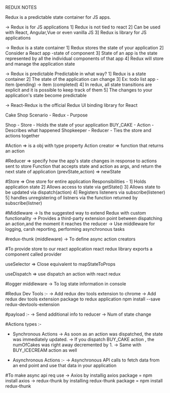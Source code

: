 REDUX NOTES

Redux is a predictable state container for JS apps.

-> Redux is for JS applications
1] Redux is not tied to react
2] Can be used with React, Angular,Vue or even vanilla JS
3] Redux is library for JS applications

-> Redux is a state container
1] Redux stores the state of your application
2] Consider a React app -state of component
3] State of an app is the state represented by all the individual components of that app
4] Redux will store and manage the application state

-> Redux is predictable
Predictable in what way?
1] Redux is a state container
2] The state of the application can change
3] Ex: todo list app - item (pending) -> item (completed)
4] In redux, all state transitions are explicit and it is possible to keep track of them
5] The changes to your application's state become predictable

-> React-Redux is the official Redux UI binding library for React

Cake Shop Scenario - Redux - Purpose

Shop - Store - Holds the state of your application
BUY_CAKE - Action - Describes what happened
Shopkeeper - Reducer - Ties the store and actions together

#Action => is a obj with type property
Action creator => function that returns an action

#Reducer => specify how the app's state changes in response to actions sent to store
Function that accepts state and action as args, and return the next state of application
(prevState,action) => newState

#Store => One store for entire application
Responsibilities -
1] Holds application state
2] Allows access to state via getState()
3] Allows state to be updated via dispatch(action)
4] Registers listeners via subscribe(listener)
5] handles unregistering of listners via the function returned by subscribe(listner)

#Middleware
-> Is the suggested way to extend Redux with custom functionality
-> Provides a third-party extension point between dispatching an action,and the moment it reaches the reducer
-> Use middleware for logging, carsh reporting, performing asynchronous tasks

#redux-thunk (middleware)
-> To define async action creators

#To provide store to our react application react redux library exports a component called provider

useSelector
=> Close equivalent to mapStateToProps

useDispatch
=> use dispatch an action with react redux

#logger middleware
-> To log state information in console

#Redux Dev Tools :-
-> Add redux dev tools extension to chrome
-> Add redux dev tools extension package to redux application
npm install --save redux-devtools-extension

#payload :-
-> Send additional info to reducer
-> Num of state change

#Actions types :-

- Synchronous Actions
  -> As soon as an action was dispatched, the state was immediately updated.
  -> If you dispatch BUY_CAKE action , the numOfCakes was right away decremented by 1.
  -> Same with BUY_ICECREAM action as well

- Asynchronous Actions :-
  -> Asynchronous API calls to fetch data from an end point and use that data in your application

#To make async api req use
-> Axios by installig axios package = npm install axios
-> redux-thunk by installing redux-thunk package = npm install redux-thunk
